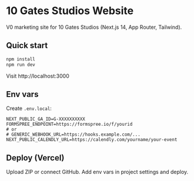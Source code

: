 # 10 Gates Studios Website

V0 marketing site for 10 Gates Studios (Next.js 14, App Router, Tailwind).

## Quick start

```bash
npm install
npm run dev
```

Visit http://localhost:3000

## Env vars

Create `.env.local`:

```
NEXT_PUBLIC_GA_ID=G-XXXXXXXXXX
FORMSPREE_ENDPOINT=https://formspree.io/f/yourid
# or
# GENERIC_WEBHOOK_URL=https://hooks.example.com/...
NEXT_PUBLIC_CALENDLY_URL=https://calendly.com/yourname/your-event
```

## Deploy (Vercel)

Upload ZIP or connect GitHub. Add env vars in project settings and deploy.
